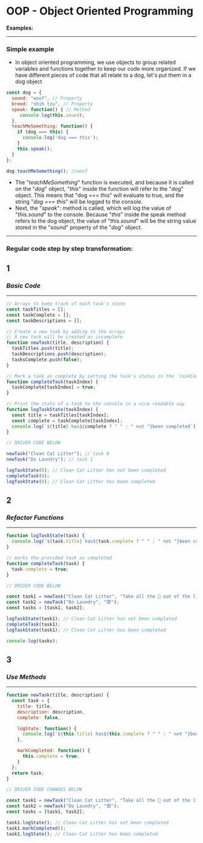 # OOP - Object Oriented Programming
**Examples:**

---
### Simple example 
* In object oriented programming, we use objects to group related variables and functions together to keep our code more organized. If we have different pieces of code that all relate to a dog, let's put them in a dog object


```javascript
const dog = {
  sound: "woof", // Property
  breed: "shih tzu", // Property
  speak: function() { // Method
     console.log(this.sound);
  },
  teachMeSomething: function() {
    if (dog === this) {
      console.log('dog === this');
    }
    this.speak();
  }
};

dog.teachMeSomething(); //woof
```
* The "*teachMeSomething*" function is executed, and because it is called on the "*dog*" object, "*this*" inside the function will refer to the "*dog*" object. This means that "dog === this" will evaluate to true, and the string "*dog === this*" will be logged to the console.
* Next, the "*speak*": method is called, which will log the value of "*this.sound*" to the console. Because "*this*" inside the speak method refers to the dog object, the value of "*this.sound*" will be the string value stored in the "*sound*" property of the "*dog*" object.
---
### Regular code step by step transformation:
## 1 
### *Basic Code*
---
``` javascript
// Arrays to keep track of each task's state
const taskTitles = [];
const taskComplete = [];
const taskDescriptions = [];

// Create a new task by adding to the arrays
// A new task will be created as incomplete
function newTask(title, description) {
  taskTitles.push(title);
  taskDescriptions.push(description);
  tasksComplete.push(false);
}

// Mark a task as complete by setting the task's status in the `taskComplete` array to `true`
function completeTask(taskIndex) {
  taskComplete[taskIndex] = true;
}

// Print the state of a task to the console in a nice readable way
function logTaskState(taskIndex) {
  const title = taskTitles[taskIndex];
  const complete = taskComplete[taskIndex];
  console.log(`${title} has${complete ? " " : " not "}been completed`);
}

// DRIVER CODE BELOW

newTask("Clean Cat Litter"); // task 0
newTask("Do Laundry"); // task 1

logTaskState(0); // Clean Cat Litter has not been completed
completeTask(0);
logTaskState(0); // Clean Cat Litter has been completed
```

## 2
### *Refactor Functions*
---
```javascript
function logTaskState(task) {
  console.log(`${task.title} has${task.complete ? " " : " not "}been completed`);
}

// marks the provided task as completed
function completeTask(task) {
  task.complete = true;
}

// DRIVER CODE BELOW

const task1 = newTask("Clean Cat Litter", "Take all the 💩 out of the litter box");
const task2 = newTask("Do Laundry", "😨");
const tasks = [task1, task2];

logTaskState(task1); // Clean Cat Litter has not been completed
completeTask(task1);
logTaskState(task1); // Clean Cat Litter has been completed

console.log(tasks);
```

## 3
### *Use Methods*
---
```javascript
function newTask(title, description) {
  const task = {
    title: title,
    description: description,
    complete: false,

    logState: function() {
      console.log(`${this.title} has${this.complete ? " " : " not "}been completed`);
    },

    markCompleted: function() {
      this.complete = true;
    }
  };
  return task;
}

// DRIVER CODE CHANGES BELOW

const task1 = newTask("Clean Cat Litter", "Take all the 💩 out of the litter box");
const task2 = newTask("Do Laundry", "😨");
const tasks = [task1, task2];

task1.logState(); // Clean Cat Litter has not been completed
task1.markCompleted();
task1.logState(); // Clean Cat Litter has been completed
```

